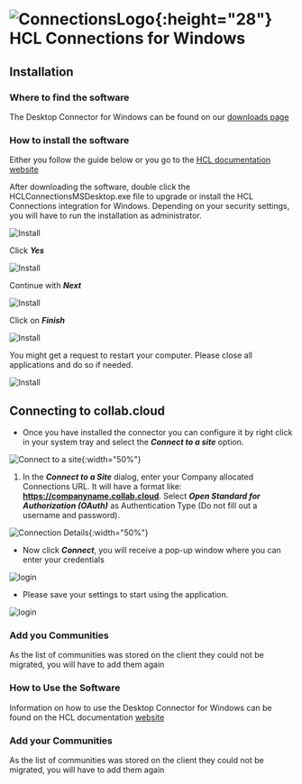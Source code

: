 # ![ConnectionsLogo](/assets/images/HCL_Connection_Master.png){:height="28"} HCL Connections for Windows

## Installation

### Where to find the software

The Desktop Connector for Windows can be found on our [downloads page](https://docs.st.collab.cloud/help/downloads/)

### How to install the software

Either you follow the guide below or you go to the [HCL documentation website](https://help.hcltechsw.com/connections/v65/connectors/enduser/c_files_window_install_ovr.html)

After downloading the software, double click the HCLConnectionsMSDesktop.exe file to upgrade or install the HCL Connections integration for Windows. Depending on your security settings, you will have to run the installation as administrator.

![Install](/assets/images/screen-shots/mail/windowsplugin1.png)

Click **_Yes_**

![Install](/assets/images/screen-shots/mail/windowsplugin2.png)

Continue with **_Next_**

![Install](/assets/images/screen-shots/mail/windowsplugin3.png)

Click on **_Finish_**

![Install](/assets/images/screen-shots/mail/windowsplugin4.png)

You might get a request to restart your computer.
Please close all applications and do so if needed.

![Install](/assets/images/screen-shots/mail/windowsplugin5.png)

## Connecting to __collab.cloud__

* Once you have installed the connector you can configure it by right click in your system tray and select the **_Connect to a site_** option.

![Connect to a site](/assets/images/screen-shots/connections/connect-to-a-site.png){:width="50%"}

1. In the **_Connect to a Site_** dialog, enter your Company allocated Connections URL. It will have a format like: **https://companyname.collab.cloud**. Select **_Open Standard for Authorization (OAuth)_** as Authentication Type (Do not fill out a username and password). 

![Connection Details](/assets/images/screen-shots/connections/connection-details.png){:width="50%"}

* Now click **_Connect_**, you will receive a pop-up window where you can enter your credentials

![login](/assets/images/screen-shots/connections/desktoplogin.png)

* Please save your settings to start using the application.

![login](/assets/images/screen-shots/connections/save-settings.png)

### Add you Communities

As the list of communities was stored on the client they could not be migrated, you will have to add them again

### How to Use the Software

Information on how to use the Desktop Connector for Windows can be found on the HCL documentation [website](https://opensource.hcltechsw.com/connections-doc/v8-cr5/connectors/enduser/c_ms_plugins_win_explorer.html)

### Add your Communities

As the list of communities was stored on the client they could not be migrated, you will have to add them again

